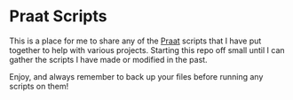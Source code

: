 # Praat Scripts

This is a place for me to share any of the [Praat](https://www.fon.hum.uva.nl/praat/) scripts
that I have put together to help with various projects. Starting this repo off small until I
can gather the scripts I have made or modified in the past.

Enjoy, and always remember to back up your files before running any scripts on them!
